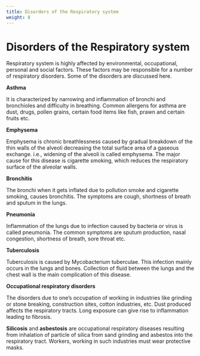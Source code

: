 ```yaml
---
title: Disorders of the Respiratory system
weight: 8
---
```


# Disorders of the Respiratory system


Respiratory system is highly affected by environmental, occupational, personal and social factors. These factors may be responsible for a number of respiratory disorders. Some of the disorders are discussed here.  


**Asthma** 

It is characterized by narrowing and inflammation of bronchi and bronchioles and difficulty in breathing. Common allergens for asthma are dust, drugs, pollen grains, certain food items like fish, prawn and certain fruits etc.

**Emphysema** 

Emphysema is chronic breathlessness caused by gradual breakdown of the thin walls of the alveoli decreasing the total surface area of a gaseous exchange. i.e., widening of the alveoli is called emphysema. The major cause for this disease is cigarette smoking, which reduces the respiratory surface of the alveolar walls.

**Bronchitis** 

The bronchi when it gets inflated due to pollution smoke and cigarette smoking, causes bronchitis. The symptoms are cough, shortness of breath and sputum in the lungs.

**Pneumonia** 

Inflammation of the lungs due to infection caused by bacteria or virus is called pneumonia. The common symptoms are sputum production, nasal congestion, shortness of breath, sore throat etc.

**Tuberculosis** 

Tuberculosis is caused by Mycobacterium tuberculae. This infection mainly occurs in the lungs and bones. Collection of fluid between the lungs and the chest wall is the main complication of this disease.

**Occupational respiratory disorders** 

The disorders due to one’s occupation of working in industries like grinding or stone breaking, construction sites, cotton industries, etc. Dust produced affects the respiratory tracts. Long exposure can give rise to inflammation leading to fibrosis.


**Silicosis** and **asbestosis** are occupational respiratory diseases resulting from inhalation of particle of silica from sand grinding and asbestos into the respiratory tract. Workers, working in such industries must wear protective masks.


